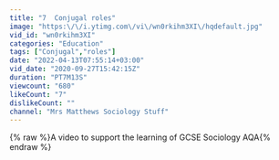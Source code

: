 ```yaml
---
title: "7  Conjugal roles"
image: "https:\/\/i.ytimg.com\/vi\/wn0rkihm3XI\/hqdefault.jpg"
vid_id: "wn0rkihm3XI"
categories: "Education"
tags: ["Conjugal","roles"]
date: "2022-04-13T07:55:14+03:00"
vid_date: "2020-09-27T15:42:15Z"
duration: "PT7M13S"
viewcount: "680"
likeCount: "7"
dislikeCount: ""
channel: "Mrs Matthews Sociology Stuff"
---
```

{% raw %}A video to support the learning of GCSE Sociology AQA{% endraw %}

